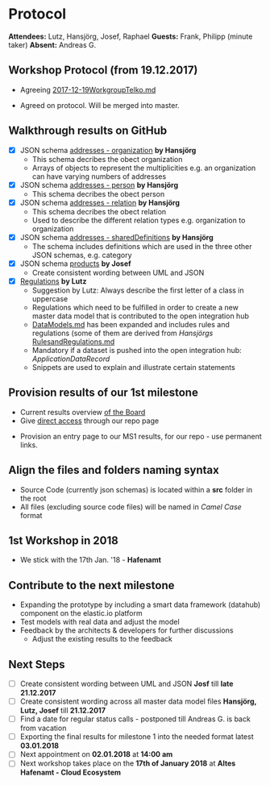 # Protocol

**Attendees:** Lutz, Hansjörg, Josef, Raphael **Guests:** Frank, Philipp (minute taker) **Absent:** Andreas G.

## Workshop Protocol (from 19.12.2017)
* Agreeing [2017-12-19WorkgroupTelko.md](https://github.com/openintegrationhub/Data-and-Domain-Models/blob/Agenda-19.12.2017/Protocols/2017-12-19WorkgroupTelko.md)

- Agreed on protocol. Will be merged into master.

## Walkthrough results on GitHub
- [x] JSON schema [addresses - organization](https://github.com/openintegrationhub/Data-and-Domain-Models/blob/master/src/main/schema/addresses/organization.json) **by Hansjörg**
  - This schema decribes the obect organization
  - Arrays of objects to represent the multiplicities e.g. an organization can have varying numbers of addresses
- [x] JSON schema [addresses - person](https://github.com/openintegrationhub/Data-and-Domain-Models/blob/master/src/main/schema/addresses/person.json) **by Hansjörg**
  - This schema decribes the obect person
- [x] JSON schema [addresses - relation](https://github.com/openintegrationhub/Data-and-Domain-Models/blob/master/src/main/schema/addresses/relation.json) **by Hansjörg**
  - This schema decribes the obect relation
  - Used to describe the different relation types e.g. organization to organization
- [x] JSON schema [addresses - sharedDefinitions](https://github.com/openintegrationhub/Data-and-Domain-Models/blob/master/src/main/schema/addresses/sharedDefinitions.json) **by Hansjörg**
  - The schema includes definitions which are used in the three other JSON schemas, e.g. category
- [x] JSON schema [products](https://github.com/openintegrationhub/Data-and-Domain-Models/blob/master/src/examples/schema/order.schema.json) **by Josef**
  - Create consistent wording between UML and JSON
- [x] [Regulations](https://github.com/openintegrationhub/Data-and-Domain-Models/blob/master/DataModels/DataModels.md#rules-and-regulation-for-mdms) **by Lutz**
  - Suggestion by Lutz: Always describe the first letter of a class in uppercase
  - Regulations which need to be fulfilled in order to create a new master data model that is contributed to the open integration hub
  - [DataModels.md](https://github.com/openintegrationhub/Data-and-Domain-Models/blob/master/DataModels/DataModels.md) has been expanded and includes rules and regulations (some of them are derived from _Hansjörgs_ [RulesandRegulations.md](https://github.com/openintegrationhub/Data-and-Domain-Models/blob/master/DataModels/RulesandRegulations.md)
  - Mandatory if a dataset is pushed into the open integration hub: _ApplicationDataRecord_
  - Snippets are used to explain and illustrate certain statements

## Provision results of our 1st milestone
* Current results overview [of the Board](https://github.com/openintegrationhub/Board/blob/de265ec062beb0a293629bc5aa67320fb73de776/Milestones.md#result-3---generic-datamodel-for-addresses-and-products-including-guidelines-and-decision-processes)
* Give [direct access](https://github.com/openintegrationhub/Data-and-Domain-Models/blob/master/MilestoneOne.md) through our repo page
- Provision an entry page to our MS1 results, for our repo - use permanent links.

## Align the files and folders naming syntax
- Source Code (currently json schemas) is located within a **src** folder in the root
- All files (excluding source code files) will be named in _Camel Case_ format

## 1st Workshop in 2018
* We stick with the 17th Jan. '18 - **Hafenamt**

## Contribute to the next milestone
- Expanding the prototype by including a smart data framework (datahub) component on the elastic.io platform
- Test models with real data and adjust the model
- Feedback by the architects & developers for further discussions
  - Adjust the existing results to the feedback

## Next Steps
- [ ] Create consistent wording between UML and JSON **Josf** till **late 21.12.2017**
- [ ] Create consistent wording across all master data model files **Hansjörg, Lutz, Josef** till **21.12.2017**
- [ ] Find a date for regular status calls - postponed till Andreas G. is back from vacation
- [ ] Exporting the final results for milestone 1 into the needed format latest **03.01.2018**
- [ ] Next appointment on **02.01.2018** at **14:00 am**
- [ ] Next workshop takes place on the **17th of January 2018** at **Altes Hafenamt - Cloud Ecosystem**
